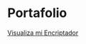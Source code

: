 # Portafolio
<a href="https:////jatziry-arroyo.github.io/encriptador/"> Visualiza  mi Encriptador </a>

